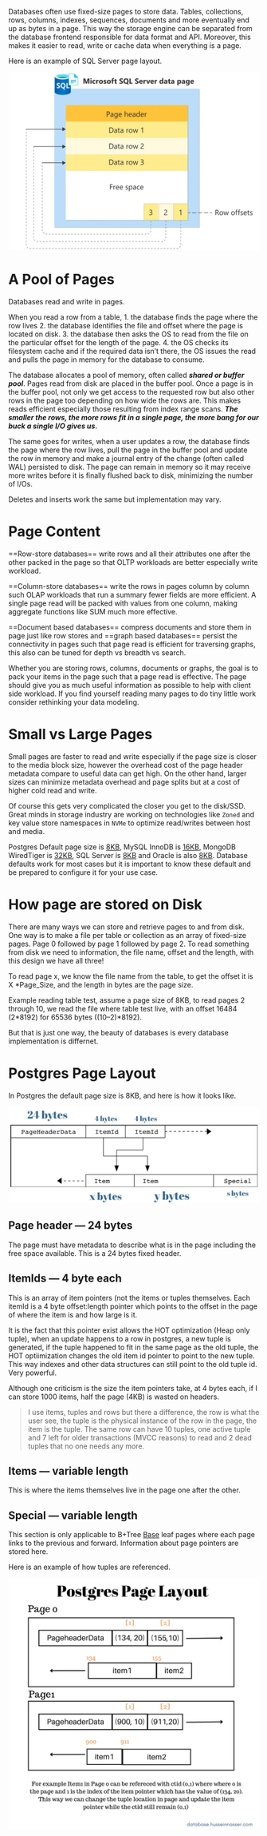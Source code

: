 Databases often use fixed-size pages to store data. Tables, collections, rows, columns, indexes, sequences, documents and more eventually end up as bytes in a page. This way the storage engine can be separated from the database frontend responsible for data format and API. Moreover, this makes it easier to read, write or cache data when everything is a page.

Here is an example of SQL Server page layout.

![Pasted image 20231014192657](../../../_Attachments/Pasted%20image%2020231014192657.png)

# A Pool of Pages

Databases read and write in pages. 

When you read a row from a table, 
	1. the database finds the page where the row lives 
	2. the database identifies the file and offset where the page is located on disk. 
	3. the database then asks the OS to read from the file on the particular offset for the length of the page. 
	4. the OS checks its filesystem cache and if the required data isn’t there, the OS issues the read and pulls the page in memory for the database to consume.

The database allocates a pool of memory, often called ***shared or buffer pool***. Pages read from disk are placed in the buffer pool. Once a page is in the buffer pool, not only we get access to the requested row but also other rows in the page too depending on how wide the rows are. This makes reads efficient especially those resulting from index range scans. ***The smaller the rows, the more rows fit in a single page, the more bang for our buck a single I/O gives us.***

The same goes for writes, when a user updates a row, the database finds the page where the row lives, pull the page in the buffer pool and update the row in memory and make a journal entry of the change (often called WAL) persisted to disk. The page can remain in memory so it may receive more writes before it is finally flushed back to disk, minimizing the number of I/Os. 

Deletes and inserts work the same but implementation may vary.

# **Page Content**

==Row-store databases== write rows and all their attributes one after the other packed in the page so that OLTP workloads are better especially write workload.

==Column-store databases== write the rows in pages column by column such OLAP workloads that run a summary fewer fields are more efficient. A single page read will be packed with values from one column, making aggregate functions like SUM much more effective.

==Document based databases== compress documents and store them in page just like row stores and ==graph based databases== persist the connectivity in pages such that page read is efficient for traversing graphs, this also can be tuned for depth vs breadth vs search.

Whether you are storing rows, columns, documents or graphs, the goal is to pack your items in the page such that a page read is effective. The page should give you as much useful information as possible to help with client side workload. If you find yourself reading many pages to do tiny little work consider rethinking your data modeling.

# Small vs Large Pages

Small pages are faster to read and write especially if the page size is closer to the media block size, however the overhead cost of the page header metadata compare to useful data can get high. On the other hand, larger sizes can minimize metadata overhead and page splits but at a cost of higher cold read and write.

Of course this gets very complicated the closer you get to the disk/SSD. Great minds in storage industry are working on technologies like `Zoned` and key value store namespaces in `NVMe` to optimize read/writes between host and media.

Postgres Default page size is [8KB](https://www.postgresql.org/docs/current/storage-page-layout.html), MySQL InnoDB is [16KB](https://dev.mysql.com/doc/refman/5.6/en/innodb-file-space.html), MongoDB WiredTiger is [32KB](https://source.wiredtiger.com/2.5.2/tune_page_sizes.html), SQL Server is [8KB](https://learn.microsoft.com/en-us/sql/relational-databases/pages-and-extents-architecture-guide?view=sql-server-ver16) and Oracle is also [8KB](https://docs.oracle.com/cd/E29127_01/doc.111170/e28967/nsslapd-db-page-size-5dsconf.htm). Database defaults work for most cases but it is important to know these default and be prepared to configure it for your use case.

# How page are stored on Disk

There are many ways we can store and retrieve pages to and from disk. One way is to make a file per table or collection as an array of fixed-size pages. Page 0 followed by page 1 followed by page 2. To read something from disk we need to information, the file name, offset and the length, with this design we have all three!

To read page x, we know the file name from the table, to get the offset it is X *Page_Size, and the length in bytes are the page size.

Example reading table test, assume a page size of 8KB, to read pages 2 through 10, we read the file where table test live, with an offset 16484 (2*8192) for 65536 bytes ((10–2)*8192).

But that is just one way, the beauty of databases is every database implementation is differnet.

# Postgres Page Layout

In Postgres the default page size is 8KB, and here is how it looks like.

![Pasted image 20231014193610](../../../_Attachments/Pasted%20image%2020231014193610.png)

## Page header — 24 bytes

The page must have metadata to describe what is in the page including the free space available. This is a 24 bytes fixed header.

## ItemIds — 4 byte each

This is an array of item pointers (not the items or tuples themselves. Each itemId is a 4 byte offset:length pointer which points to the offset in the page of where the item is and how large is it.

It is the fact that this pointer exist allows the HOT optimization (Heap only tuple), when an update happens to a row in postgres, a new tuple is generated, if the tuple happened to fit in the same page as the old tuple, the HOT optiimization changes the old item id pointer to point to the new tuple. This way indexes and other data structures can still point to the old tuple id. Very powerful.

Although one criticism is the size the item pointers take, at 4 bytes each, if I can store 1000 items, half the page (4KB) is wasted on headers.

> I use items, tuples and rows but there a difference, the row is what the user see, the tuple is the physical instance of the row in the page, the item is the tuple. The same row can have 10 tuples, one active tuple and 7 left for older transactions (MVCC reasons) to read and 2 dead tuples that no one needs any more.

## Items — variable length

This is where the items themselves live in the page one after the other.

## Special — variable length

This section is only applicable to B+Tree [Base](../Indexes/Base.md) leaf pages where each page links to the previous and forward. Information about page pointers are stored here.

Here is an example of how tuples are referenced.

![Pasted image 20231014194051](../../../_Attachments/Pasted%20image%2020231014194051.png)